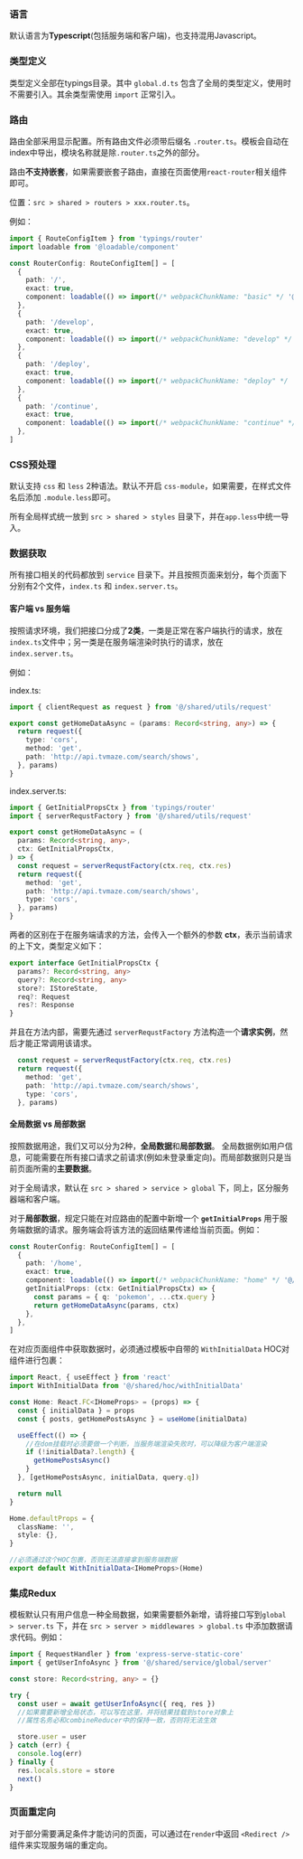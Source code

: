 ### 语言 <a id="lang"></a>
默认语言为**Typescript**(包括服务端和客户端)，也支持混用Javascript。

### 类型定义
类型定义全部在typings目录。其中 `global.d.ts` 包含了全局的类型定义，使用时不需要引入。其余类型需使用 `import` 正常引入。

### 路由 <a id="route"></a>
路由全部采用显示配置。所有路由文件必须带后缀名 `.router.ts`。模板会自动在index中导出，模块名称就是除`.router.ts`之外的部分。

路由**不支持嵌套**，如果需要嵌套子路由，直接在页面使用`react-router`相关组件即可。

位置：`src > shared > routers > xxx.router.ts`。

例如：
```typescript
import { RouteConfigItem } from 'typings/router'
import loadable from '@loadable/component'

const RouterConfig: RouteConfigItem[] = [
  {
    path: '/',
    exact: true,
    component: loadable(() => import(/* webpackChunkName: "basic" */ '@/shared/pages/basic')),
  },
  {
    path: '/develop',
    exact: true,
    component: loadable(() => import(/* webpackChunkName: "develop" */ '@/shared/pages/develop')),
  },
  {
    path: '/deploy',
    exact: true,
    component: loadable(() => import(/* webpackChunkName: "deploy" */ '@/shared/pages/deploy')),
  },
  {
    path: '/continue',
    exact: true,
    component: loadable(() => import(/* webpackChunkName: "continue" */ '@/shared/pages/continue')),
  },
]
```

### CSS预处理 <a id="css"></a>
默认支持 `css` 和 `less` 2种语法。默认不开启 `css-module`，如果需要，在样式文件名后添加 `.module.less`即可。

所有全局样式统一放到 `src > shared > styles` 目录下，并在`app.less`中统一导入。

### 数据获取 <a id="data"></a>
所有接口相关的代码都放到 `service` 目录下。并且按照页面来划分，每个页面下分别有2个文件，`index.ts` 和 `index.server.ts`。

#### 客户端 vs 服务端
按照请求环境，我们把接口分成了**2类**，一类是正常在客户端执行的请求，放在 `index.ts`文件中；另一类是在服务端渲染时执行的请求，放在 `index.server.ts`。

例如：

index.ts: 
```typescript
import { clientRequest as request } from '@/shared/utils/request'

export const getHomeDataAsync = (params: Record<string, any>) => {
  return request({
    type: 'cors',
    method: 'get',
    path: 'http://api.tvmaze.com/search/shows',
  }, params)
}
```

index.server.ts:
```typescript
import { GetInitialPropsCtx } from 'typings/router'
import { serverRequstFactory } from '@/shared/utils/request'

export const getHomeDataAsync = (
  params: Record<string, any>,
  ctx: GetInitialPropsCtx,
) => {
  const request = serverRequstFactory(ctx.req, ctx.res)
  return request({
    method: 'get',
    path: 'http://api.tvmaze.com/search/shows',
    type: 'cors',
  }, params)
}
```

两者的区别在于在服务端请求的方法，会传入一个额外的参数 **ctx**，表示当前请求的上下文，类型定义如下：
```typescript
export interface GetInitialPropsCtx {
  params?: Record<string, any>
  query?: Record<string, any>
  store?: IStoreState,
  req?: Request
  res?: Response
}
```

并且在方法内部，需要先通过 `serverRequstFactory` 方法构造一个**请求实例**，然后才能正常调用该请求。
```typescript
  const request = serverRequstFactory(ctx.req, ctx.res)
  return request({
    method: 'get',
    path: 'http://api.tvmaze.com/search/shows',
    type: 'cors',
  }, params)
```

#### 全局数据 vs 局部数据
按照数据用途，我们又可以分为2种，**全局数据**和**局部数据**。
全局数据例如用户信息，可能需要在所有接口请求之前请求(例如未登录重定向)。而局部数据则只是当前页面所需的**主要数据**。

对于全局请求，默认在 `src > shared > service > global` 下，同上，区分服务器端和客户端。

对于**局部数据**，规定只能在对应路由的配置中新增一个 **`getInitialProps`** 用于服务端数据的请求。服务端会将该方法的返回结果传递给当前页面。例如：
```typescript
const RouterConfig: RouteConfigItem[] = [
  {
    path: '/home',
    exact: true,
    component: loadable(() => import(/* webpackChunkName: "home" */ '@/shared/pages/home')),
    getInitialProps: (ctx: GetInitialPropsCtx) => {
      const params = { q: 'pokemon', ...ctx.query }
      return getHomeDataAsync(params, ctx)
    },
  },
]
```

在对应页面组件中获取数据时，必须通过模板中自带的 `WithInitialData` HOC对组件进行包裹：
```typescript
import React, { useEffect } from 'react'
import WithInitialData from '@/shared/hoc/withInitialData'

const Home: React.FC<IHomeProps> = (props) => {
  const { initialData } = props
  const { posts, getHomePostsAsync } = useHome(initialData)

  useEffect(() => {
    //在dom挂载时必须要做一个判断，当服务端渲染失败时，可以降级为客户端渲染
    if (!initialData?.length) {
      getHomePostsAsync()
    }
  }, [getHomePostsAsync, initialData, query.q])

  return null
}

Home.defaultProps = {
  className: '',
  style: {},
}

//必须通过这个HOC包裹，否则无法直接拿到服务端数据
export default WithInitialData<IHomeProps>(Home)
```

### 集成Redux <a id="redux"></a>
模板默认只有用户信息一种全局数据，如果需要额外新增，请将接口写到`global > server.ts` 下，并在 `src > server > middlewares > global.ts` 中添加数据请求代码。例如：
```typescript
import { RequestHandler } from 'express-serve-static-core'
import { getUserInfoAsync } from '@/shared/service/global/server'

const store: Record<string, any> = {}

try {
  const user = await getUserInfoAsync({ req, res })
  //如果需要新增全局状态，可以写在这里，并将结果挂载到store对象上
  //属性名务必和combineReducer中的保持一致，否则将无法生效

  store.user = user
} catch (err) {
  console.log(err)
} finally {
  res.locals.store = store
  next()
}
```

### 页面重定向 <a id="redirect"></a>
对于部分需要满足条件才能访问的页面，可以通过在`render`中返回 `<Redirect />`组件来实现服务端的重定向。
